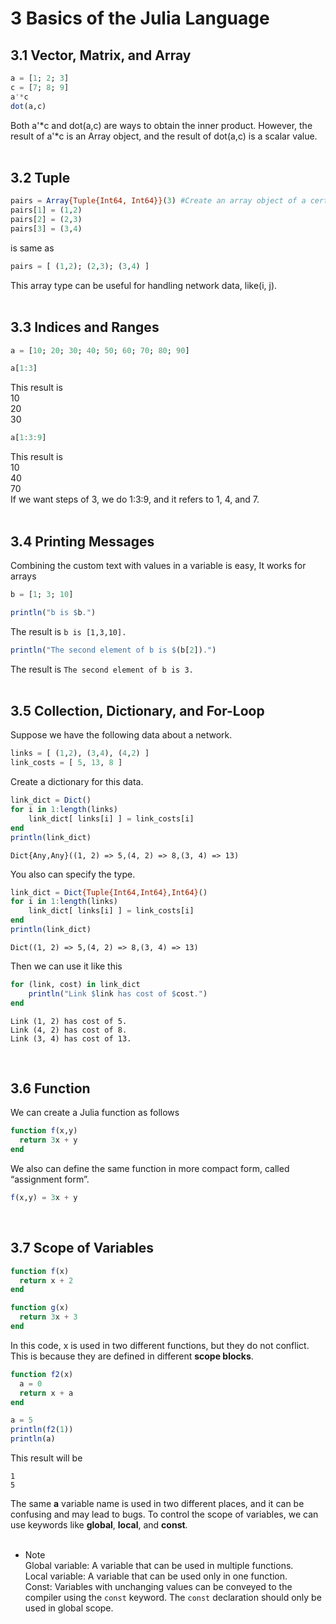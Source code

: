 # 3 Basics of the Julia Language  

## 3.1 Vector, Matrix, and Array  
```julia
a = [1; 2; 3]
c = [7; 8; 9]
a'*c
dot(a,c)
```
Both a'*c and dot(a,c) are ways to obtain the inner product. However, the result of a'*c is an Array object, and the result of dot(a,c) is a scalar value.  
<br>

## 3.2 Tuple  
```julia
pairs = Array{Tuple{Int64, Int64}}(3) #Create an array object of a certain type
pairs[1] = (1,2)
pairs[2] = (2,3)
pairs[3] = (3,4)
```
is same as 
```julia
pairs = [ (1,2); (2,3); (3,4) ]
```
This array type can be useful for handling network data, like(i, j).  
<br>

## 3.3 Indices and Ranges  
```julia
a = [10; 20; 30; 40; 50; 60; 70; 80; 90]
```
```julia
a[1:3]
```
This result is  
10  
20  
30  

```julia
a[1:3:9]
```
This result is  
10  
40  
70  
If we want steps of 3, we do 1:3:9, and it refers to 1, 4, and 7.  
<br>

## 3.4 Printing Messages
Combining the custom text with values in a variable is easy, It works for arrays
```julia
b = [1; 3; 10]
```
```julia
println("b is $b.")
```
The result is `b is [1,3,10].`  

```julia
println("The second element of b is $(b[2]).")
```
The result is `The second element of b is 3.`  
<br>

## 3.5 Collection, Dictionary, and For-Loop  
Suppose we have the following data about a network.  
```julia
links = [ (1,2), (3,4), (4,2) ]
link_costs = [ 5, 13, 8 ]
```
Create a dictionary for this data.
```julia
link_dict = Dict()
for i in 1:length(links)
    link_dict[ links[i] ] = link_costs[i]
end
println(link_dict)
```
```
Dict{Any,Any}((1, 2) => 5,(4, 2) => 8,(3, 4) => 13)
```  
You also can specify the type.  
```julia
link_dict = Dict{Tuple{Int64,Int64},Int64}()
for i in 1:length(links)
    link_dict[ links[i] ] = link_costs[i]
end
println(link_dict)
```
```
Dict((1, 2) => 5,(4, 2) => 8,(3, 4) => 13)
```


Then we can use it like this 
```julia
for (link, cost) in link_dict
    println("Link $link has cost of $cost.")
end
```
```
Link (1, 2) has cost of 5.
Link (4, 2) has cost of 8. 
Link (3, 4) has cost of 13.
```
<br>

## 3.6 Function  
We can create a Julia function as follows  
```julia
function f(x,y)
  return 3x + y
end
```
We also can define the same function in more compact form, called “assignment form”.  
```julia
f(x,y) = 3x + y
```
<br>

## 3.7 Scope of Variables  
```julia
function f(x)
  return x + 2
end

function g(x)
  return 3x + 3
end
```
In this code, x is used in two different functions, but they do not conflict. This is because they are defined in different **scope blocks**.  
```julia
function f2(x)
  a = 0
  return x + a
end

a = 5
println(f2(1))
println(a)
```
This result will be   
```
1
5
```
The same **a** variable name is used in two different places, and it can be confusing and may lead to bugs. To control the scope of variables, we can use keywords like **global**, **local**, and **const**.  
<br>

- Note  
Global variable: A variable that can be used in multiple functions.  
Local variable: A variable that can be used only in one function.  
Const: Variables with unchanging values can be conveyed to the compiler using the ```const``` keyword. The ```const``` declaration should only be used in global scope.  